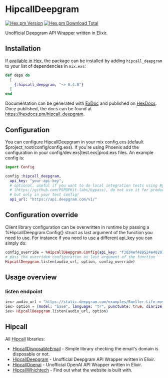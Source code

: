 # HipcallDeepgram

[![Hex.pm Version](https://img.shields.io/hexpm/v/hipcall_deepgram)](https://hex.pm/packages/hipcall_deepgram)
[![Hex.pm Download Total](https://img.shields.io/hexpm/dt/hipcall_deepgram)](https://hex.pm/packages/hipcall_deepgram)

Unofficial Deepgram API Wrapper written in Elixir.

## Installation

If [available in Hex](https://hex.pm/docs/publish), the package can be installed
by adding `hipcall_deepgram` to your list of dependencies in `mix.exs`:

```elixir
def deps do
  [
    {:hipcall_deepgram, "~> 0.4.0"}
  ]
end
```

Documentation can be generated with [ExDoc](https://github.com/elixir-lang/ex_doc)
and published on [HexDocs](https://hexdocs.pm). Once published, the docs can
be found at <https://hexdocs.pm/hipcall_deepgram>.

## Configuration

You can configure HipcallDeepgram in your mix config.exs (default $project_root/config/config.exs). 
If you're using Phoenix add the configuration in your config/dev.exs|test.exs|prod.exs files. 
An example config is:

```elixir
import Config

config :hipcall_deepgram,
  api_key: "your-api-key",
  # optional, useful if you want to do local integration tests using Bypass or similar
  # (https://github.com/PSPDFKit-labs/bypass), do not use it for production code,
  # but only in your test config!
  api_url: "https://api.deepgram.com/v1/"
```

## Configuration override

Client library configuration can be overwritten in runtime by passing a %HipcallDeepgram.Config{} 
struct as last argument of the function you need to use. For instance if you need to use a different 
api_key you can simply do:

```elixir
config_override = %HipcallDeepgram.Config{api_key: "f3034ef489524e48207d7f4b61ab1f0899e852fd"}
# pass the overriden configuration as last argument of the function
HipcallDeepgram.listen(audio_url, option, config_override)
```

## Usage overview

### listen endpoint

```elixir
iex> audio_url = "https://static.deepgram.com/examples/Bueller-Life-moves-pretty-fast.wav"
iex> option = [model: "base", language: "tr", punctuate: true, diarize: true, paragraphs: true, smart_format: true]
iex> HipcallDeepgram.listen(audio_url, option)
```

## Hipcall

All [Hipcall](https://www.hipcall.com/en-gb/) libraries:

- [HipcallDisposableEmail](https://github.com/hipcall/hipcall_disposable_email) - Simple library checking the email's domain is disposable or not.
- [HipcallDeepgram](https://github.com/hipcall/hipcall_deepgram) - Unofficial Deepgram API Wrapper written in Elixir.
- [HipcallOpenai](https://github.com/hipcall/hipcall_openai) - Unofficial OpenAI API Wrapper written in Elixir.
- [HipcallWhichtech](https://github.com/hipcall/hipcall_whichtech) - Find out what the website is built with.